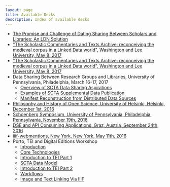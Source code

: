 ```yaml
---
layout: page
title: Available Decks
description: Index of available decks
---
```


- [The Promise and Challenge of Dating Sharing Between Scholars and Libraries: An LDN Solution](2017-06-09-vatican-ldn)
- ["The Scholastic Commentaries and Texts Archive: reconceiving the medieval corpus in a Linked Data world", Washington and Lee University, May 8, 2017](2017-05-08-wlu-scta-linked-data)
- ["The Scholastic Commentaries and Texts Archive: reconceiving the medieval corpus in a Linked Data world", Washington and Lee University, May 8, 2017](2017-05-08-wlu-scta-linked-data)
- Data Sharing Between Research Groups and Libraries, University of Pennsylvania, Philadelphia, March 16-17, 2017
  - [Overview of SCTA Data Sharing Aspirations](2017-03-16-scta-data-sharing)
  - [Examples of SCTA Supplemental Data Publication](2017-03-16-scta-supplemental-data-examples)
  - [Manifest Reconstruction from Distributed Data Sources](2017-03-16-manifest-reconstruction)
- [Philosophy and History of Open Science, University of Helsinki, Helsinki, December 1st, 2016](2016-12-01-helsinki-open-science)
- [Schoenberg Symposium, University of Pennsylvania, Philadelphia, Pennsylvania, November 19th, 2016](2016-11-19-schoenberg-symposium)
- [DSE and API Consuming Applications, Graz, Austria, September 24th, 2016](2016-09-24-graz-dixit-conference)
- [iiif-webmentions, New York, New York, May 11th, 2016](2016-05-11-iiif-webmentions)
- Porto, TEI and Digital Editions Workshop
  - [Introduction](porto-slides/01-introduction)
  - [Core Technologies](porto-slides/02-core-technologies)
  - [Introduction to TEI Part 1](porto-slides/03-introduction-to-tei-part1)
  - [SCTA Data Model](porto-slides/04-scta-data-model)
  - [Introduction to TEI Part 2](porto-slides/05-introduction-to-tei-part2)
  - [Workflows](porto-slides/06-workflows)
  - [Image and Text Linking Via IIIF](porto-slides/07-image-text-linking-via-iiif)
